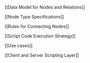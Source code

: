 [[Data Model for Nodes and Relations]]

[[Node Type Specifications]]

[[Rules for Connecting Nodes]]

[[Script Code Execution Strategy]]

[[Use cases]]

[[Client and Server Scripting Layer]]
